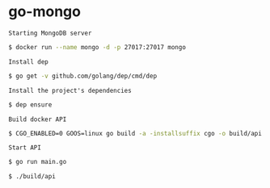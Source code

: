 # go-mongo

`Starting MongoDB server`

```sh
$ docker run --name mongo -d -p 27017:27017 mongo
```

`Install dep`

```sh
$ go get -v github.com/golang/dep/cmd/dep
```

`Install the project's dependencies`

```sh
$ dep ensure
```

`Build docker API`

```sh
$ CGO_ENABLED=0 GOOS=linux go build -a -installsuffix cgo -o build/api
```

`Start API`

```sh
$ go run main.go
```

```sh
$ ./build/api
```